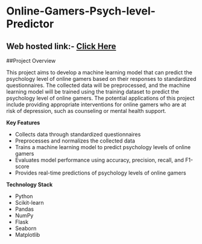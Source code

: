 # Online-Gamers-Psych-level-Predictor

## Web hosted link:- [Click Here](http://onlinegamerspsychlevelpred.pythonanywhere.com/)

##Project Overview

This project aims to develop a machine learning model that can predict the psychology level of online gamers based on their responses to standardized questionnaires. The collected data will be preprocessed, and the machine learning model will be trained using the training dataset to predict the psychology level of online gamers. The potential applications of this project include providing appropriate interventions for online gamers who are at risk of depression, such as counseling or mental health support.

**Key Features**

* Collects data through standardized questionnaires
* Preprocesses and normalizes the collected data
* Trains a machine learning model to predict psychology levels of online gamers
* Evaluates model performance using accuracy, precision, recall, and F1-score
* Provides real-time predictions of psychology levels of online gamers

**Technology Stack**

* Python
* Scikit-learn
* Pandas
* NumPy
* Flask
* Seaborn
* Matplotlib






